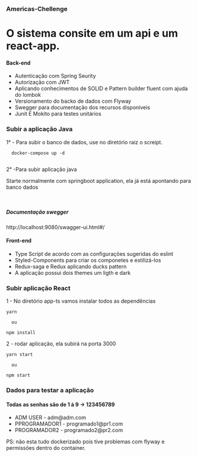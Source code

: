 ### Americas-Chellenge

<h1>O sistema consite em um api e um react-app.</h1>

<h4>Back-end </h4>

<ul>
  <li>Autenticação com Spring Seurity </li>
  <li>Autorização com JWT </li>
  <li>Aplicando conhecimentos de SOLID e Pattern builder fluent  com ajuda do lombok </li>
   <li>Versionamento do backo de dados com Flyway </li>
   <li>Swegger para documentação dos recursos disponíveis </li>
  <li>Junit E Mokito para testes unitários </li>
</ul>

### Subir a aplicação Java </br>

<p>1° - Para subir o banco de dados, use no diretório raiz o screipt. </p>


``````
  docker-compose up -d
  

``````

2° -Para subir aplicação java </br>
 <p> Starte normalmente com springboot application, ela já está apontando para banco dados </br>
</p></br>

<h5> Documentação swegger </h5>
<p>http://localhost:9080/swagger-ui.html#/</p>
  
<h4> Front-end </h4>
 
 <ul>
  <li>Type Script de acordo com as configurações sugeridas do eslint </li>
  <li>Styled-Components para criar os componetes e estilizá-los</li>
  <li>Redux-saga e Redux aplicando ducks pattern </li>
  <li>A aplicação possui dois themes um ligth e dark </li>
</ul>



### Subir aplicação React </br>


1 - No diretório app-ts vamos instalar todos as dependências

``````
yarn 

  ou 
  
npm install
``````

2 - rodar aplicação, ela subirá na porta 3000
``````
yarn start 

  ou 

npm start
``````


<h3> Dados para testar a aplicação </h3>

<h4> Todas as senhas são de 1 à 9 -> 123456789 </h4>
 
 <ul>
  <li> ADM USER - adm@adm.com </li>
  <li>PPROGRAMADOR1 - programado1@pr1.com</li>
  <li>PROGRAMADOR2 - programado2@pr2.com </li>
</ul>


  PS: não esta tudo dockerizado pois tive problemas com flyway e permissões dentro do container. </br>
